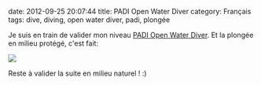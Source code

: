 date: 2012-09-25 20:07:44
title: PADI Open Water Diver
category: Français
tags: dive, diving, open water diver, padi, plongée

Je suis en train de valider mon niveau [PADI Open Water Diver](http://amzn.com/B003JX0AUK/?tag=kevideld-20). Et la plongée en milieu protégé, c'est fait:



![](/uploads/2012/padi-open-water-diver-photo.jpg)

Reste à valider la suite en milieu naturel ! :)
